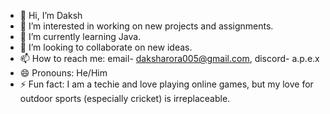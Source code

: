- 👋 Hi, I’m Daksh
- 👀 I’m interested in working on new projects and assignments.
- 🌱 I’m currently learning Java.
- 💞️ I’m looking to collaborate on new ideas.
- 📫 How to reach me: email- daksharora005@gmail.com, discord- a.p.e.x
- 😄 Pronouns: He/Him
- ⚡ Fun fact: I am a techie and love playing online games, but my love for outdoor sports (especially cricket) is irreplaceable.

<!---
DakshArora07/DakshArora07 is a ✨ special ✨ repository because its `README.md` (this file) appears on your GitHub profile.
You can click the Preview link to take a look at your changes.
--->
